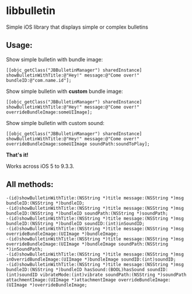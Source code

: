 # libbulletin
Simple iOS library that displays simple or complex bulletins

Usage:
-----

Show simple bulletin with bundle image:

    [[objc_getClass("JBBulletinManager") sharedInstance] showBulletinWithTitle:@"Hey!" message:@"Come over!" bundleID:@"com.name.id"];

Show simple bulletin with <strong>custom</strong> bundle image:

    [[objc_getClass("JBBulletinManager") sharedInstance] showBulletinWithTitle:@"Hey!" message:@"Come over!" overrideBundleImage:someUIImage];

Show simple bulletin with custom sound:

    [[objc_getClass("JBBulletinManager") sharedInstance] showBulletinWithTitle:@"Hey!" message:@"Come over!" overrideBundleImage:someUIImage soundPath:soundToPlay];


<strong>That's it!</strong>

Works across iOS 5 to 9.3.3.

All methods:
-----------

    -(id)showBulletinWithTitle:(NSString *)title message:(NSString *)msg bundleID:(NSString *)bundleID;
    -(id)showBulletinWithTitle:(NSString *)title message:(NSString *)msg bundleID:(NSString *)bundleID soundPath:(NSString *)soundPath;
    -(id)showBulletinWithTitle:(NSString *)title message:(NSString *)msg bundleID:(NSString *)bundleID soundID:(int)inSoundID;
    -(id)showBulletinWithTitle:(NSString *)title message:(NSString *)msg overrideBundleImage:(UIImage *)bundleImage;
    -(id)showBulletinWithTitle:(NSString *)title message:(NSString *)msg overrideBundleImage:(UIImage *)bundleImage soundPath:(NSString *)inSoundPath;
    -(id)showBulletinWithTitle:(NSString *)title message:(NSString *)msg inOverridBundleImage:(UIImage *)bundleImage soundID:(int)soundID;
    -(id)showBulletinWithTitle:(NSString *)title message:(NSString *)msg bundleID:(NSString *)bundleID hasSound:(BOOL)hasSound soundID:(int)soundID vibrateMode:(int)vibrate soundPath:(NSString *)soundPath attachmentImage:(UIImage *)attachmentImage overrideBundleImage:(UIImage *)overrideBundleImage;
	
